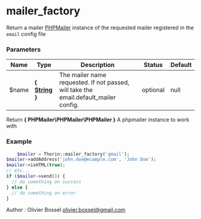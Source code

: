 # mailer_factory

Return a mailer [PHPMailer](https://github.com/PHPMailer/PHPMailer) instance of the requested mailer registered in the `email` config file


### Parameters
Name  |  Type  |  Description  |  Status  |  Default
------------  |  ------------  |  ------------  |  ------------  |  ------------
$name  |  **{ [String](http://php.net/manual/en/language.types.string.php) }**  |  The mailer name requested. If not passed, will take the email.default_mailer config.  |  optional  |  null

Return **{ PHPMailer\PHPMailer\PHPMailer }** A phpmailer instance to work with

### Example
```php
	$mailer = Thorin::mailer_factory('gmail');
$mailer->addAddress('john.doe@ecample.com', 'John Doe');
$mailer->isHTML(true);
// etc...
if ($mailer->send()) {
  // do something on success
} else {
  // do something on error
}
```
Author : Olivier Bossel [olivier.bossel@gmail.com](mailto:olivier.bossel@gmail.com)